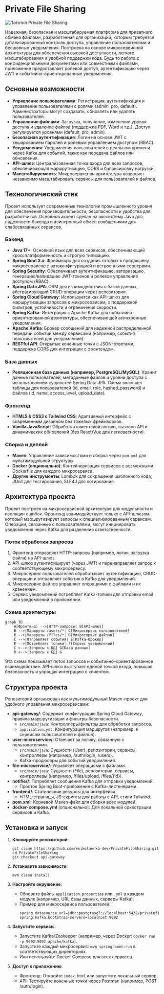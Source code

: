 # Private File Sharing

![Логотип Private File Sharing](https://via.placeholder.com/800x200?text=Private+File+Sharing) <!-- Замените на актуальный логотип, если есть -->

Надежная, безопасная и масштабируемая платформа для приватного обмена файлами, разработанная для организаций, которым требуется детализированный контроль доступа, управление пользователями и бесшовные уведомления. Построена на основе микросервисной архитектуры для обеспечения высокой доступности, легкого масштабирования и удобной поддержки кода. Будь то работа с конфиденциальными документами или совместными файлами, приложение предоставляет ролевой доступ, аутентификацию через JWT и событийно-ориентированные уведомления.

## Основные возможности

- **Управление пользователями**: Регистрация, аутентификация и управление пользователями с ролями (admin, pro, default). Администраторы могут создавать, обновлять или удалять пользователей.
- **Управление файлами**: Загрузка, получение, изменение уровня доступа и удаление файлов (поддержка PDF, Word и т.д.). Доступ регулируется уровнями (default, pro, admin).
- **Безопасная аутентификация**: Логин на основе JWT с хешированием паролей и ролевым управлением доступом (RBAC).
- **Уведомления**: Уведомления пользователей в реальном времени через Kafka для событий, таких как передача файлов или обновления.
- **API-шлюз**: Централизованная точка входа для всех запросов, обеспечивающая маршрутизацию, CORS и балансировку нагрузки.
- **Масштабируемость**: Микросервисная архитектура позволяет независимо масштабировать сервисы для пользователей и файлов.

## Технологический стек

Проект использует современные технологии промышленного уровня для обеспечения производительности, безопасности и удобства для разработчиков. Основной акцент сделан на экосистему Java для надежности бэкенда и асинхронный обмен сообщениями для слабосвязанных сервисов.

### Бэкенд
- **Java 17+**: Основной язык для всех сервисов, обеспечивающий кроссплатформенность и строгую типизацию.
- **Spring Boot 3.x**: Фреймворк для создания готовых к продакшену микросервисов с автоконфигурацией и встроенными серверами.
- **Spring Security**: Обеспечивает аутентификацию, авторизацию, генерацию/валидацию JWT-токенов и ролевое управление доступом (RBAC).
- **Spring Data JPA**: ORM для взаимодействия с базой данных, абстрагирующий CRUD-операции через репозитории.
- **Spring Cloud Gateway**: Используется как API-шлюз для маршрутизации запросов к микросервисам, с поддержкой фильтров, устойчивости и ограничения скорости.
- **Spring Kafka**: Интеграция с Apache Kafka для событийно-ориентированной архитектуры, обеспечивающей асинхронные уведомления.
- **Apache Kafka**: Брокер сообщений для надежной распределенной передачи событий между сервисами (например, события пользователей для уведомлений).
- **RESTful API**: Открытые конечные точки с JSON-ответами, поддержка CORS для интеграции с фронтендом.

### База данных
- **Реляционная база данных (например, PostgreSQL/MySQL)**: Хранит данные пользователей, метаданные файлов и уровни доступа с использованием сущностей Spring Data JPA. Схема включает таблицы для пользователей (id, email, role, hashed_password) и файлов (id, name, access_level, upload_date).

### Фронтенд
- **HTML5 & CSS3 с Tailwind CSS**: Адаптивный интерфейс с современным дизайном без тяжелых фреймворков.
- **Vanilla JavaScript**: Обработка клиентской логики, вызовов API и динамических обновлений (без React/Vue для легковесности).

### Сборка и деплой
- **Maven**: Управление зависимостями и сборка через `pom.xml` для мультимодульной структуры.
- **Docker (опционально)**: Контейнеризация сервисов с возможными Dockerfile для каждого микросервиса.
- **Другие инструменты**: Lombok для сокращения шаблонного кода, JUnit для тестирования, SLF4J для логирования.

## Архитектура проекта

Проект построен на микросервисной архитектуре для модульности и изоляции ошибок. Фронтенд взаимодействует только с API-шлюзом, который маршрутизирует запросы к специализированным сервисам. Операции, связанные с пользователями, могут инициировать уведомления через Kafka для разделения ответственности.

### Поток обработки запросов
1. Фронтенд отправляет HTTP-запросы (например, логин, загрузка файла) на API-шлюз.
2. API-шлюз аутентифицирует (через JWT) и перенаправляет запрос к соответствующему микросервису.
3. Микросервис пользователей обрабатывает аутентификацию, CRUD-операции и отправляет события в Kafka для уведомлений.
4. Микросервис файлов управляет операциями с файлами и их хранением.
5. Сервис уведомлений потребляет Kafka-топики для отправки email или уведомлений в приложении.

### Схема архитектуры

```mermaid
graph TD
    A[Фронтенд] -->|HTTP-запросы| B[API-шлюз]
    B -->|Маршруты /users/*| C[Микросервис пользователей]
    B -->|Маршруты /files/*| D[Микросервис файлов]
    C -->|Отправляет события| E[Kafka-брокер]
    E -->|Потребляет топики| F[Сервис уведомлений]
    C <-->|Запросы к БД| G[База данных]
    D <-->|Запросы к БД| G
```

Эта схема показывает поток запросов и событийно-ориентированное взаимодействие. API-шлюз выступает единой точкой входа, повышая безопасность и упрощая интеграцию с клиентом.

## Структура проекта

Репозиторий организован как мультимодульный Maven-проект для удобного управления микросервисами:

- **api-gateway/**: Содержит конфигурацию Spring Cloud Gateway, правила маршрутизации и фильтры безопасности.
  - `src/main/java`: Контроллеры/фильтры для обработки запросов.
  - `application.yml`: Конфигурация маршрутов (например, к сервисам пользователей и файлов).
- **user-microservice/**: Отвечает за логику, связанную с пользователями.
  - `src/main/java`: Сущности (User), репозитории, сервисы, контроллеры (например, /auth/login, /users).
  - Kafka-продюсеры для событий уведомлений.
- **file-microservice/**: Управляет операциями с файлами.
  - `src/main/java`: Сущности (File), репозитории, сервисы, контроллеры (например, /files/upload, /files/{id}).
- **notifier/**: Потребляет сообщения Kafka для отправки уведомлений.
  - Простое Spring Boot-приложение с Kafka-листенерами.
- **frontend/**: Статические ресурсы для интерфейса.
  - HTML-страницы, JS-скрипты для работы с API, стили Tailwind.
- **pom.xml**: Корневой Maven-файл для сборки всех модулей.
- **docker-compose.yml** (опционально): Для локальной оркестрации сервисов и Kafka.

## Установка и запуск

1. **Клонируйте репозиторий**:
   ```
   git clone https://github.com/vnikolaenko-dev/PrivateFileSharing.git
   cd PrivateFileSharing
   git checkout api-gateway
   ```

2. **Установите зависимости**:
   ```
   mvn clean install
   ```

3. **Настройте окружение**:
   - Обновите файлы `application.properties` или `.yml` в каждом модуле (например, URL базы данных, серверы Kafka).
   - Пример для микросервиса пользователей:
     ```
     spring.datasource.url=jdbc:postgresql://localhost:5432/privatefiles
     spring.kafka.bootstrap-servers=localhost:9092
     ```

4. **Запустите сервисы**:
   - Запустите Kafka/Zookeeper (например, через Docker: `docker run -p 9092:9092 apache/kafka`).
   - Запустите каждый микросервис: `mvn spring-boot:run` в соответствующих директориях.
   - Или используйте Docker Compose для всех сервисов.

5. **Доступ к приложению**:
   - Фронтенд: Откройте `index.html` или запустите локальный сервер.
   - API: Тестируйте конечные точки через Postman (например, POST /auth/login).
